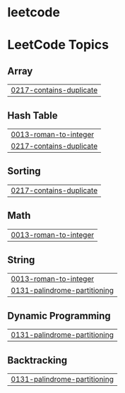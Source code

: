 # leetcode
<!---LeetCode Topics Start-->
# LeetCode Topics
## Array
|  |
| ------- |
| [0217-contains-duplicate](https://github.com/pavant9676/leetcode/tree/master/0217-contains-duplicate) |
## Hash Table
|  |
| ------- |
| [0013-roman-to-integer](https://github.com/pavant9676/leetcode/tree/master/0013-roman-to-integer) |
| [0217-contains-duplicate](https://github.com/pavant9676/leetcode/tree/master/0217-contains-duplicate) |
## Sorting
|  |
| ------- |
| [0217-contains-duplicate](https://github.com/pavant9676/leetcode/tree/master/0217-contains-duplicate) |
## Math
|  |
| ------- |
| [0013-roman-to-integer](https://github.com/pavant9676/leetcode/tree/master/0013-roman-to-integer) |
## String
|  |
| ------- |
| [0013-roman-to-integer](https://github.com/pavant9676/leetcode/tree/master/0013-roman-to-integer) |
| [0131-palindrome-partitioning](https://github.com/pavant9676/leetcode/tree/master/0131-palindrome-partitioning) |
## Dynamic Programming
|  |
| ------- |
| [0131-palindrome-partitioning](https://github.com/pavant9676/leetcode/tree/master/0131-palindrome-partitioning) |
## Backtracking
|  |
| ------- |
| [0131-palindrome-partitioning](https://github.com/pavant9676/leetcode/tree/master/0131-palindrome-partitioning) |
<!---LeetCode Topics End-->